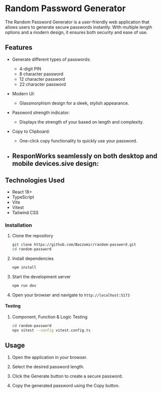 # Random Password Generator

The Random Password Generator is a user-friendly web application that allows users to generate secure passwords instantly. With multiple length options and a modern design, it ensures both security and ease of use.

## Features

- Generate different types of passwords:
  - 4-digit PIN
  - 8 character password
  - 12 character password 
  - 22 character password

- Modern UI:
  - Glassmorphism design for a sleek, stylish appearance.

- Password strength indicator:
  - Displays the strength of your based on length and complexity.

- Copy to Clipboard:
  - One-click copy functionality to quickly use your password.

- ResponWorks seamlessly on both desktop and mobile devices.sive design: 
  - 

## Technologies Used

- React 18+
- TypeScript
- Vite
- Vitest
- Tailwind CSS

### Installation

1. Clone the repository
   ```bash
   git clone https://github.com/Bazzomir/random-password.git
   cd random-password
   ```

2. Install dependencies
   ```bash
   npm install
   ```

3. Start the development server
   ```bash
   npm run dev
   ```

4. Open your browser and navigate to `http://localhost:5173`

#### Testing 

1. Component, Function & Logic Testing

   ```bash
   cd random-password
   npx vitest --config vitest.config.ts
   ```


## Usage

1. Open the application in your browser.

2. Select the desired password length.

3. Click the Generate button to create a secure password.

4. Copy the generated password using the Copy button.
